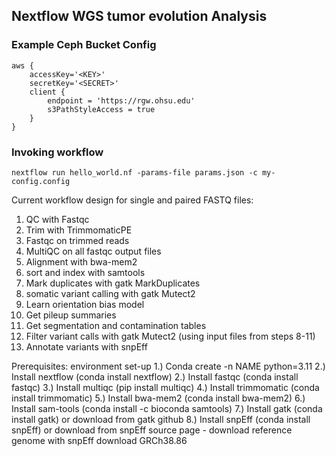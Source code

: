 
## Nextflow WGS tumor evolution Analysis



### Example Ceph Bucket Config

```
aws {
    accessKey='<KEY>'
    secretKey='<SECRET>'
    client {
        endpoint = 'https://rgw.ohsu.edu'
        s3PathStyleAccess = true
    }
}
```

### Invoking workflow

```
nextflow run hello_world.nf -params-file params.json -c my-config.config
```

Current workflow design for single and paired FASTQ files: 
1. QC with Fastqc
2. Trim with TrimmomaticPE
3. Fastqc on trimmed reads
4. MultiQC on all fastqc output files
5. Alignment with bwa-mem2
6. sort and index with samtools 
7. Mark duplicates with gatk MarkDuplicates
8. somatic variant calling with gatk Mutect2
9. Learn orientation bias model
10. Get pileup summaries
11. Get segmentation and contamination tables
12. Filter variant calls with gatk Mutect2 (using input files from steps 8-11)
13. Annotate variants with snpEff

Prerequisites: environment set-up
  1.) Conda create -n NAME python=3.11
  2.) Install nextflow (conda install nextflow)
  2.) Install fastqc (conda install fastqc)
  3.) Install multiqc (pip install multiqc)
  4.) Install trimmomatic (conda install trimmomatic) 
  5.) Install bwa-mem2 (conda install bwa-mem2) 
  6.) Install sam-tools (conda install -c bioconda samtools)
  7.) Install gatk (conda install gatk) or download from gatk github
  8.) Install snpEff (conda install snpEff) or download from snpEff source page 
      - download reference genome with snpEff download GRCh38.86 

